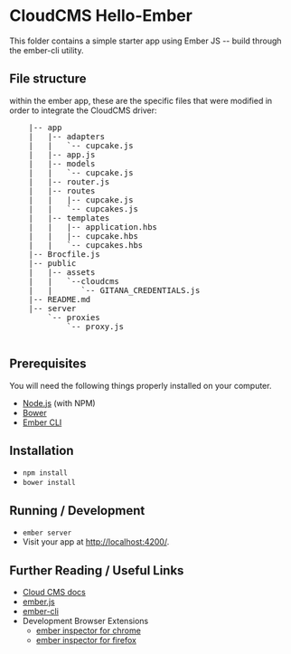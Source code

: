 # CloudCMS Hello-Ember

This folder contains a simple starter app using Ember JS -- build through the ember-cli utility.

## File structure
within the ember app, these are the specific files that were modified in order to integrate the CloudCMS driver:
<pre>
    |-- app
    |   |-- adapters
    |   |   `-- cupcake.js
    |   |-- app.js
    |   |-- models
    |   |   `-- cupcake.js
    |   |-- router.js
    |   |-- routes
    |   |   |-- cupcake.js
    |   |   `-- cupcakes.js
    |   |-- templates
    |   |   |-- application.hbs
    |   |   |-- cupcake.hbs
    |   |   `-- cupcakes.hbs
    |-- Brocfile.js
    |-- public
    |   |-- assets
    |   |   `--cloudcms
    |   |      `-- GITANA_CREDENTIALS.js
    |-- README.md
    |-- server
        `-- proxies
            `-- proxy.js

</pre>

## Prerequisites

You will need the following things properly installed on your computer.

* [Node.js](http://nodejs.org/) (with NPM)
* [Bower](http://bower.io/)
* [Ember CLI](http://www.ember-cli.com/)

## Installation

* `npm install`
* `bower install`

## Running / Development

* `ember server`
* Visit your app at [http://localhost:4200/](http://localhost:4200/).


## Further Reading / Useful Links

* [Cloud CMS docs](https://www.cloudcms.com/documentation.html)
* [ember.js](http://emberjs.com/)
* [ember-cli](http://www.ember-cli.com/)
* Development Browser Extensions
  * [ember inspector for chrome](https://chrome.google.com/webstore/detail/ember-inspector/bmdblncegkenkacieihfhpjfppoconhi)
  * [ember inspector for firefox](https://addons.mozilla.org/en-US/firefox/addon/ember-inspector/)
